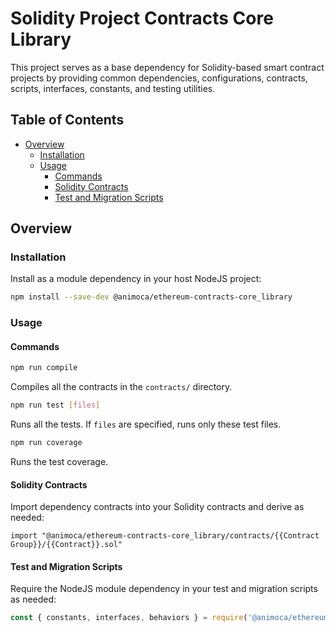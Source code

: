# Solidity Project Contracts Core Library

This project serves as a base dependency for Solidity-based smart contract projects by providing common dependencies, configurations, contracts, scripts, interfaces, constants, and testing utilities.


## Table of Contents

- [Overview](#overview)
  * [Installation](#installation)
  * [Usage](#usage)
    - [Commands](#commands)
    - [Solidity Contracts](#solidity-contracts)
    - [Test and Migration Scripts](#test-and-migration-scripts)


## Overview

### Installation

Install as a module dependency in your host NodeJS project:

```bash
npm install --save-dev @animoca/ethereum-contracts-core_library
```


### Usage

#### Commands

```bash
npm run compile
```
Compiles all the contracts in the `contracts/` directory.

```bash
npm run test [files]
```
Runs all the tests. If `files` are specified, runs only these test files.

```bash
npm run coverage
```
Runs the test coverage.

#### Solidity Contracts

Import dependency contracts into your Solidity contracts and derive as needed:

```solidity
import "@animoca/ethereum-contracts-core_library/contracts/{{Contract Group}}/{{Contract}}.sol"
```

#### Test and Migration Scripts

Require the NodeJS module dependency in your test and migration scripts as needed:

```javascript
const { constants, interfaces, behaviors } = require('@animoca/ethereum-contracts-core_library');
```
